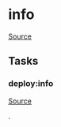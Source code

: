 <!-- DO NOT EDIT THIS FILE! -->
<!-- Instead edit recipe/deploy/info.php -->
<!-- Then run bin/docgen -->

# info

[Source](/recipe/deploy/info.php)





## Tasks

### deploy:info
[Source](https://github.com/deployphp/deployer/blob/master/recipe/deploy/info.php#L4)

.




